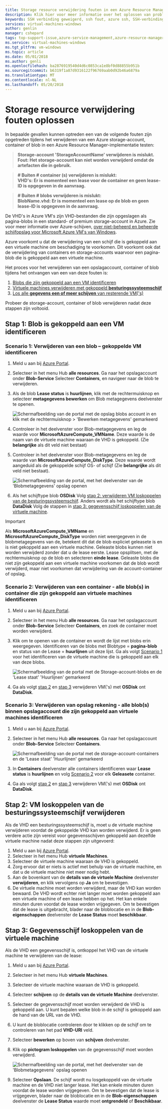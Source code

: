 ```yaml
---
title: Storage resource verwijdering fouten in een Azure Resource Manager-implementatie op Windows-VM's oplossen | Microsoft Docs
description: Klik hier voor meer informatie over het oplossen van problemen bij het verwijderen van opslagbronnen met gekoppelde VHD's.
keywords: SSH verbinding geweigerd, ssh fout, azure ssh, SSH-verbinding is mislukt
services: virtual-machines-windows
author: genlin
manager: cshepard
tags: top-support-issue,azure-service-management,azure-resource-manager
ms.service: virtual-machines-windows
ms.tgt_pltfrm: vm-windows
ms.topic: article
ms.date: 05/01/2018
ms.author: genli
ms.openlocfilehash: ba2876919540d4d6c0853ca1e8bf0d88855b951b
ms.sourcegitcommit: b6319f1a87d9316122f96769aab0d92b46a6879a
ms.translationtype: MT
ms.contentlocale: nl-NL
ms.lasthandoff: 05/20/2018
---
```

# <a name="troubleshoot-storage-resource-deletion-errors"></a>Storage resource verwijdering fouten oplossen

In bepaalde gevallen kunnen optreden een van de volgende fouten zijn opgetreden tijdens het verwijderen van een Azure storage-account, container of blob in een Azure Resource Manager-implementatie testen:

>**Storage-account 'StorageAccountName' verwijderen is mislukt. Fout: Het storage-account kan niet worden verwijderd omdat de artefacten die in gebruik.**

>**# Buiten # container (s) verwijderen is mislukt:<br>VHD's: Er is momenteel een lease voor de container en geen lease-ID is opgegeven in de aanvraag.**

>**# Buiten # blobs verwijderen is mislukt:<br>BlobName.vhd: Er is momenteel een lease op de blob en geen lease-ID is opgegeven in de aanvraag.**

De VHD's in Azure VM's zijn VHD-bestanden die zijn opgeslagen als pagina-blobs in een standard- of premium storage-account in Azure. Zie voor meer informatie over Azure-schijven, [over niet-beheerd en beheerde schijfopslag voor Microsoft Azure VM's van Windows](about-disks-and-vhds.md). 

Azure voorkomt u dat de verwijdering van een schijf die is gekoppeld aan een virtuele machine om beschadiging te voorkomen. Dit voorkomt ook dat de verwijdering van containers en storage-accounts waarvoor een pagina-blob die is gekoppeld aan een virtuele machine. 

Het proces voor het verwijderen van een opslagaccount, container of blob tijdens het ontvangen van een van deze fouten is: 
1. [Blobs die zijn gekoppeld aan een VM identificeren](#step-1-identify-blobs-attached-to-a-vm)
2. [Virtuele machines verwijderen met gekoppeld **besturingssysteemschijf**](#step-2-delete-vm-to-detach-os-disk)
3. [Los alle **gegevens een of meer schijven** van resterende VM('s)](#step-3-detach-data-disk-from-the-vm)

Probeer de storage-account, container of blob verwijderen nadat deze stappen zijn voltooid.

## <a name="step-1-identify-blob-attached-to-a-vm"></a>Stap 1: Blob is gekoppeld aan een VM identificeren

### <a name="scenario-1-deleting-a-blob--identify-attached-vm"></a>Scenario 1: Verwijderen van een blob – gekoppelde VM identificeren
1. Meld u aan bij [Azure Portal](https://portal.azure.com).
2. Selecteer in het menu Hub **alle resources**. Ga naar het opslagaccount onder **Blob-Service** Selecteer **Containers**, en navigeer naar de blob te verwijderen.
3. Als de blob **Lease status** is **huurlijnen**, klik met de rechtermuisknop en selecteer **metagegevens bewerken** om Blob metagegevens deelvenster te openen. 

    ![Schermafbeelding van de portal met de opslag blobs account in en klik met de rechtermuisknop > 'Bewerken metagegevens' gemarkeerd](./media/troubleshoot-vhds/utd-edit-metadata-sm.png)

4. Controleer in het deelvenster voor Blob-metagegevens en leg de waarde voor **MicrosoftAzureCompute_VMName**. Deze waarde is de naam van de virtuele machine waaraan de VHD is gekoppeld. (Zie **belangrijke** als dit veld niet bestaat)
5. Controleer in het deelvenster voor Blob-metagegevens en leg de waarde van **MicrosoftAzureCompute_DiskType**. Deze waarde wordt aangeduid als de gekoppelde schijf OS- of schijf (Zie **belangrijke** als dit veld niet bestaat). 

     ![Schermafbeelding van de portal, met het deelvenster van de 'Blobmetagegevens' opslag openen](./media/troubleshoot-vhds/utd-blob-metadata-sm.png)

6. Als het schijftype blob **OSDisk** Volg [stap 2: verwijderen VM loskoppelen van de besturingssysteemschijf](#step-2-delete-vm-to-detach-os-disk). Anders wordt als het schijftype blob **DataDisk** Volg de stappen in [stap 3: gegevensschijf loskoppelen van de virtuele machine](#step-3-detach-data-disk-from-the-vm). 

> [!IMPORTANT]
> Als **MicrosoftAzureCompute_VMName** en **MicrosoftAzureCompute_DiskType** worden niet weergegeven in de blobmetagegevens van de, betekent dit dat de blob expliciet geleasete is en is niet gekoppeld aan een virtuele machine. Geleaste blobs kunnen niet worden verwijderd zonder dat u de lease eerste. Lease opsplitsen, met de rechtermuisknop op de blob en selecteren **einde lease**. Geleaste blobs die niet zijn gekoppeld aan een virtuele machine voorkomen dat de blob wordt verwijderd, maar niet voorkomen dat verwijdering van de account-container of opslag.

### <a name="scenario-2-deleting-a-container---identify-all-blobs-within-container-that-are-attached-to-vms"></a>Scenario 2: Verwijderen van een container - alle blob(s) in container die zijn gekoppeld aan virtuele machines identificeren
1. Meld u aan bij [Azure Portal](https://portal.azure.com).
2. Selecteer in het menu Hub **alle resources**. Ga naar het opslagaccount onder **Blob-Service** Selecteer **Containers**, en zoek de container moet worden verwijderd.
3. Klik om te openen van de container en wordt de lijst met blobs erin weergegeven. Identificeren van de blobs met Blobtype = **pagina-blob** en status van de Lease = **huurlijnen** uit deze lijst. Ga als volgt [Scenario 1](#step-1-identify-blobs-attached-to-a-vm) voor het identificeren van de virtuele machine die is gekoppeld aan elk van deze blobs.

    ![Schermafbeelding van de portal met de Storage-account-blobs en de 'Lease staat' 'Huurlijnen' gemarkeerd](./media/troubleshoot-vhds/utd-disks-sm.png)

4. Ga als volgt [stap 2](#step-2-delete-vm-to-detach-os-disk) en [stap 3](#step-3-detach-data-disk-from-the-vm) verwijderen VM('s) met **OSDisk** ont **DataDisk**. 

### <a name="scenario-3-deleting-storage-account---identify-all-blobs-within-storage-account-that-are-attached-to-vms"></a>Scenario 3: Verwijderen van opslag rekening - alle blob(s) binnen opslagaccount die zijn gekoppeld aan virtuele machines identificeren
1. Meld u aan bij [Azure Portal](https://portal.azure.com).
2. Selecteer in het menu Hub **alle resources**. Ga naar het opslagaccount onder **Blob-Service** Selecteer **Containers**.

    ![Schermafbeelding van de portal met de storage-account-containers en de 'Lease staat' 'Huurlijnen' gemarkeerd](./media/troubleshoot-vhds/utd-containers-sm.png)

3. In **Containers** deelvenster alle containers identificeren waar **Lease status** is **huurlijnen** en volg [Scenario 2](#scenario-2-deleting-a-container---identify-all-blobs-within-container-that-are-attached-to-vms) voor elk  **Geleasete** container.
4. Ga als volgt [stap 2](#step-2-delete-vm-to-detach-os-disk) en [stap 3](#step-3-detach-data-disk-from-the-vm) verwijderen VM('s) met **OSDisk** ont **DataDisk**. 

## <a name="step-2-delete-vm-to-detach-os-disk"></a>Stap 2: VM loskoppelen van de besturingssysteemschijf verwijderen
Als de VHD een besturingssysteemschijf is, moet u de virtuele machine verwijderen voordat de gekoppelde VHD kan worden verwijderd. Er is geen verdere actie zijn vereist voor gegevensschijven gekoppeld aan dezelfde virtuele machine nadat deze stappen zijn uitgevoerd:

1. Meld u aan bij [Azure Portal](https://portal.azure.com).
2. Selecteer in het menu Hub **virtuele Machines**.
3. Selecteer de virtuele machine waaraan de VHD is gekoppeld.
4. Zorg ervoor dat er niets is actief met behulp van de virtuele machine, en dat u de virtuele machine niet meer nodig hebt.
5. Aan de bovenkant van de **details van de virtuele Machine** deelvenster **verwijderen**, en klik vervolgens op **Ja** om te bevestigen.
6. De virtuele machine moet worden verwijderd, maar de VHD kan worden bewaard. De VHD wordt echter niet langer moet worden gekoppeld aan een virtuele machine of een lease hebben op het. Het kan enkele minuten duren voordat de lease worden vrijgegeven. Om te bevestigen dat de lease is uitgebracht, blader naar de bloblocatie en in de **Blob-eigenschappen** deelvenster de **Lease Status** moet **beschikbaar**.

## <a name="step-3-detach-data-disk-from-the-vm"></a>Stap 3: Gegevensschijf loskoppelen van de virtuele machine
Als de VHD een gegevensschijf is, ontkoppel het VHD van de virtuele machine te verwijderen van de lease:

1. Meld u aan bij [Azure Portal](https://portal.azure.com).
2. Selecteer in het menu Hub **virtuele Machines**.
3. Selecteer de virtuele machine waaraan de VHD is gekoppeld.
4. Selecteer **schijven** op de **details van de virtuele Machine** deelvenster.
5. Selecteer de gegevensschijf moet worden verwijderd de VHD is gekoppeld aan. U kunt bepalen welke blob in de schijf is gekoppeld aan de hand van de URL van de VHD.
6. U kunt de bloblocatie controleren door te klikken op de schijf om te controleren van het pad **VHD-URI** veld.
7. Selecteer **bewerken** op boven van **schijven** deelvenster.
8. Klik op **pictogram loskoppelen** van de gegevensschijf moet worden verwijderd.

     ![Schermafbeelding van de portal, met het deelvenster van de 'Blobmetagegevens' opslag openen](./media/troubleshoot-vhds/utd-vm-disks-edit.png)

9. Selecteer **Opslaan**. De schijf wordt nu losgekoppeld van de virtuele machine en de VHD niet langer lease. Het kan enkele minuten duren voordat de lease worden vrijgegeven. Om te bevestigen dat de lease is vrijgegeven, blader naar de bloblocatie en in de **Blob-eigenschappen** deelvenster de **Lease Status** waarde moet **ontgrendeld** of **Beschikbaar**.

[Storage deletion errors in Resource Manager deployment]: #storage-delete-errors-in-rm

